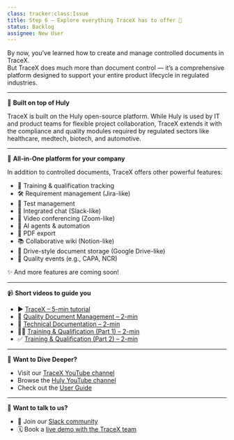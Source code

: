 ```yaml
---
class: tracker:class:Issue
title: Step 6 – Explore everything TraceX has to offer 🚀
status: Backlog
assignee: New User
---
```


By now, you’ve learned how to create and manage controlled documents in TraceX.  
But TraceX does much more than document control — it’s a comprehensive platform designed to support your entire product lifecycle in regulated industries.

---

🧠 **Built on top of Huly**

TraceX is built on the Huly open-source platform. While Huly is used by IT and product teams for flexible project collaboration, TraceX extends it with the compliance and quality modules required by regulated sectors like healthcare, medtech, biotech, and automotive.

---

🌟 **All-in-One platform for your company**

In addition to controlled documents, TraceX offers other powerful features:

- 🎯 Training & qualification tracking  
- 🛠 Requirement management (Jira-like)  
- 🧪 Test management  
- 💬 Integrated chat (Slack-like)  
- 🎥 Video conferencing (Zoom-like)  
- 🧠 AI agents & automation  
- 📄 PDF export  
- 📚 Collaborative wiki (Notion-like)  
- 📂 Drive-style document storage (Google Drive-like)  
- 📌 Quality events (e.g., CAPA, NCR)  

✨ And more features are coming soon!

---

📹 **Short videos to guide you**

- ▶️ [TraceX – 5-min tutorial](https://youtu.be/bUWr4biucPY?si=waXz0tWD0ik1AbPC)  
- 📄 [Quality Document Management – 2-min](https://youtu.be/bUzj7ejkwUk?si=fnzSppD9Y_NwZimH)  
- 📑 [Technical Documentation – 2-min](https://youtu.be/f-St5x6eezE?si=H3DPagb3sB1lJuCY)  
- 🧑‍🏫 [Training & Qualification (Part 1) – 2-min](https://youtu.be/5kr5bm0kyxw?si=BpdAnlurjPkKnQT9)  
- ✅ [Training & Qualification (Part 2) – 2-min](https://youtu.be/ZVbjQxlnTlI?si=eplguxHl7YSmGd_C)

---

📖 **Want to Dive Deeper?**

- Visit our [TraceX YouTube channel](https://www.youtube.com/@TraceX)  
- Browse the [Huly YouTube channel](https://www.youtube.com/@huly_io)  
- Check out the [User Guide](https://docs.huly.io/getting-started/introduction-tracex/)

---

🤗 **Want to talk to us?**

- 💬 Join our [Slack community](https://join.slack.com/t/hulycommunity/shared_invite/zt-2ssmr5d8w-d9V1YQ7u3vdUjoSLqxsMpg)  
- 🗓 Book a [live demo with the TraceX team](https://calendly.com/charles-rollet-discussion/tracex)  
